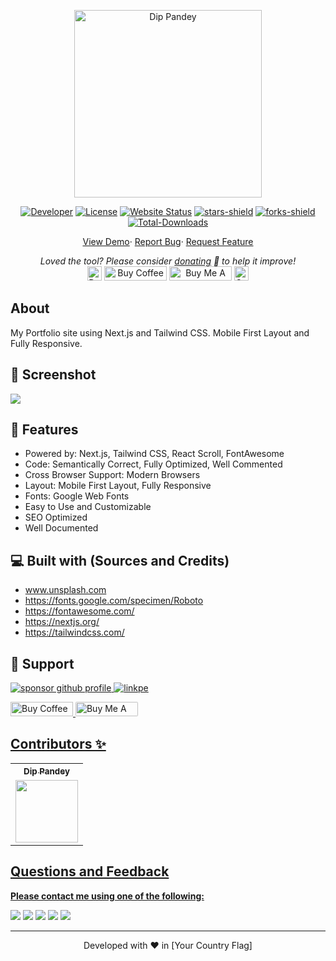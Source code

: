 <p align="center"><a href="https://dip-portfolio-website.vercel.app"><img alt="Dip Pandey" src="/images/photo dip.png" width="300vw"/></a></p>
<p align="center">
	<a href="https://github.com/DipPandey"><img alt="Developer" src="https://img.shields.io/badge/Developer-Dip%20Pandey-success.svg?style=flat-square"/></a>
	<a href="https://github.com/DipPandey/portfolio-website/LICENSE"><img alt="License" src="https://img.shields.io/github/license/DipPandey/portfolio-website.svg?style=flat-square"/></a>
	<a href="https://dip-portfolio-website.vercel.app"><img alt="Website Status" src="https://img.shields.io/website/http/dip-portfolio-website.vercel.app.svg?down_message=Down&up_message=Online&style=flat-square"/></a>
	<a href="https://github.com/DipPandey/portfolio-website/stargazers"><img alt="stars-shield" src="https://img.shields.io/github/stars/DipPandey/portfolio-website.svg?style=flat-square"/></a>
	<a href="https://github.com/DipPandey/portfolio-website/network/members"><img alt="forks-shield" src="https://img.shields.io/github/forks/DipPandey/portfolio-website.svg?style=flat-square"/></a>
	<a href="https://github.com/DipPandey/portfolio-website/graphs/traffic"><img alt="Total-Downloads" src="https://img.shields.io/github/downloads/DipPandey/portfolio-website/total.svg?style=flat-square"/></a>
</p>
<p align="center">
	<a href="https://dip-portfolio-website.vercel.app">View Demo</a>·
	<a href="https://github.com/DipPandey/portfolio-website/issues/new/choose">Report Bug</a>·
	<a href="https://github.com/DipPandey/portfolio-website/issues/new/choose">Request Feature</a>
</p>
<p align="center">
	<i>Loved the tool? Please consider <a href="https://paypal.me/dippandey/100">donating</a> 💸 to help it improve!</i><br>
	<a href="https://paypal.me/dippandey"><img height='23' src="https://img.shields.io/badge/support-PayPal-blue?logo=PayPal&style=flat-square&label=Donate" alt="Donate"/></a>
	<a href='https://ko-fi.com/dippandey' target='_blank'><img height='23' width="100" src='https://cdn.ko-fi.com/cdn/kofi3.png?v=2' alt='Buy Coffee for Dip Pandey' /></a>
	<a href="https://www.buymeacoffee.com/dippandey" target="_blank"><img src="https://cdn.buymeacoffee.com/buttons/default-orange.png" alt="Buy Me A Coffee" height="23" width="100" style="border-radius:1px" /></a>
	<a href="upi://pay?pa=dippandey@ybl&pn=Dip+Pandey" target="_blank"><img src="https://raw.githubusercontent.com/PtPrashantTripathi/ptprashanttripathi.github.io/main/img/phonepe-logo-big.png" alt="Support Via UPI" height="23" style="border-radius:1px" /></a>
</p>

## About

My Portfolio site using Next.js and Tailwind CSS. Mobile First Layout and Fully Responsive.

## 🚀 Screenshot

![](https://repository-images.githubusercontent.com/your-repository-url)

## 🧐 Features

- Powered by: Next.js, Tailwind CSS, React Scroll, FontAwesome
- Code: Semantically Correct, Fully Optimized, Well Commented
- Cross Browser Support: Modern Browsers
- Layout: Mobile First Layout, Fully Responsive
- Fonts: Google Web Fonts
- Easy to Use and Customizable
- SEO Optimized
- Well Documented

## 💻 Built with (Sources and Credits)

- www.unsplash.com
- https://fonts.google.com/specimen/Roboto
- https://fontawesome.com/
- https://nextjs.org/
- https://tailwindcss.com/

## 🙏 Support

<p align="left">
<a href="https://www.paypal.me/dippandey"><img src="https://ionicabizau.github.io/badges/paypal.svg" alt="sponsor github profile"/>
</a>
<a href="upi://pay/?pa=dippandey%40ybl&pn=Dip+Pandey">
<img src="https://raw.githubusercontent.com/PtPrashantTripathi/ptprashanttripathi.github.io/main/img/phonepe-logo-big.png" alt="linkpe"/>
</a>
</p>
<p align="left">
  <a href='https://ko-fi.com/dippandey' target='_blank'><img height='23' width="100" src='https://cdn.ko-fi.com/cdn/kofi3.png?v=2' alt='Buy Coffee for Dip Pandey' />
  </a>
  <a href="https://www.buymeacoffee.com/dippandey" target="_blank"><img src="https://cdn.buymeacoffee.com/buttons/default-orange.png" alt="Buy Me A Coffee" height="23" width="100" style="border-radius:2px" />
</p>

## Contributors ✨

<table>
	<tr>
		<th align="center">
				<a href="https://github.com/DipPandey">
					<sub><b>Dip Pandey</b></sub>
				</a>
		</th>
  	</tr>
 	<tr>
		<td align="center">
			<a href="https://github.com/DipPandey">
				<img src="https://avatars.githubusercontent.com/u/your-profile-id?s=200&v=4" width="100px;" alt=""/>
			</a>
		</td>
	</tr>
</table>

## Questions and Feedback

**Please contact me using one of the following:**

[![](https://img.shields.io/badge/twitter-%231DA1F2.svg?&style=for-the-badge&logo=twitter&logoColor=white)](https://twitter.com/yourtwitterhandle)
[![](https://img.shields.io/badge/linkedin-%230077B5.svg?&style=for-the-badge&logo=linkedin&logoColor=white)](https://www.linkedin.com/in/dip-pandey-a402b81b4/)
[![](https://img.shields.io/badge/instagram-%23E4405F.svg?&style=for-the-badge&logo=instagram&logoColor=white)](https://www.instagram.com/dip.devs/)
[![](https://img.shields.io/badge/facebook-%231877F2.svg?&style=for-the-badge&logo=facebook&logoColor=white)](https://www.facebook.com/yourfacebookhandle)
[![](https://img.shields.io/badge/DEV.TO-%230A0A0A.svg?&style=for-the-badge&logo=dev-dot-to&logoColor=white)](https://dev.to/yourprofilehandle)

<hr>
<p align="center">  
Developed with ❤️ in [Your Country Flag] 
</p>
